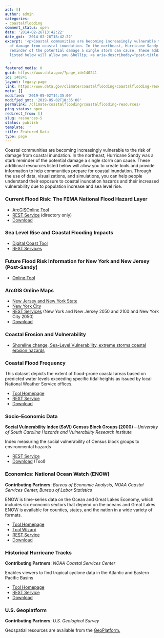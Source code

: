 ```yaml
---
acf: []
author: admin
categories:
- coastalflooding
comment_status: open
date: '2014-02-26T13:42:22'
date_gmt: '2014-02-26T18:42:22'
excerpt: '<p>Coastal communities are becoming increasingly vulnerable to the risk
  of damage from coastal inundation. In the northeast, Hurricane Sandy was a stark
  reminder of the potential damage a single storm can cause. These additional resources
  listed below will allow you &hellip; <a aria-describedby="post-title-140241" href="https://www.data.gov/climate/coastalflooding/coastalflooding-resources">Continued</a></p>

  '
featured_media: 0
guid: https://www.data.gov/?page_id=140241
id: 140241
layout: legacy-page
link: https://www.data.gov/climate/coastalflooding/coastalflooding-resources
meta: []
modified: '2019-05-02T14:35:00'
modified_gmt: '2019-05-02T18:35:00'
permalink: /climate/coastalflooding/coastalflooding-resources/
ping_status: open
redirect_from: []
slug: resources-5
status: publish
template: ''
title: Featured Data
type: page
---
```

Coastal communities are becoming increasingly vulnerable to the risk of damage from coastal inundation. In the northeast, Hurricane Sandy was a stark reminder of the potential damage a single storm can cause. These additional resources listed below will allow you to create tools and provide information to help communities prepare for coastal inundation. Through the use of data, visualizations, and simulations, you can help people understand their exposure to coastal inundation hazards and their increased vulnerability due to population increase and sea level rise.


### Current Flood Risk: The FEMA National Flood Hazard Layer


* [ArcGISOnline Tool](http://fema.maps.arcgis.com/home/webmap/viewer.html?webmap=cbe088e7c8704464aa0fc34eb99e7f30 "ArcGISOnline Tool")
* [REST Service](http://hazards.fema.gov/gis/nfhl/rest/services/public/NFHL/MapServer "REST Service") (directory only)
* [Download](https://hazards.fema.gov/femaportal/NFHL/ "Download")


### Sea Level Rise and Coastal Flooding Impacts


* [Digital Coast Tool](https://coast.noaa.gov/slr/ "Digital Coast Tool")
* [REST Services](https://coast.noaa.gov/arcgis/rest/services/dc_slr "REST Services")


### Future Flood Risk Information for New York and New Jersey (Post-Sandy)


* [Online Tool](http://www.globalchange.gov/what-we-do/assessment/coastal-resilience-resources "Online Tool")


### ArcGIS Online Maps


* [New Jersey and New York State](http://geoplatform.maps.arcgis.com/home/item.html?id=2960f1e066544582ae0f0d988ccb3d27 "New Jersey and New York State")
* [New York City](http://geoplatform.maps.arcgis.com/home/item.html?id=bc90ddc4984a45538c1de5b4ddf91381 "New York City")
* [REST Services](https://coast.noaa.gov/arcgis/rest/services/NCAMapping "REST Services") (New York and New Jersey 2050 and 2100 and New York City 2050)
* [Download](ftp://ftp.csc.noaa.gov/pub/hazards/BestAvailableSFHAPlusSLR "Download")


### Coastal Erosion and Vulnerability


* [Shoreline change, Sea-Level Vulnerability, extreme storms coastal erosion hazards](http://marine.usgs.gov/coastalchangehazardsportal/ "Shoreline change, Sea-Level Vulnerability, extreme storms coastal erosion hazards")


### Coastal Flood Frequency


This dataset depicts the extent of flood-prone coastal areas based on predicted water levels exceeding specific tidal heights as issued by local National Weather Service offices.


* [Tool Homepage](https://coast.noaa.gov/digitalcoast/tools/slr "Tool Homepage")
* [REST Service](https://coast.noaa.gov/arcgis/rest/services/dc_slr/Flood_Frequency/MapServer "REST Service")
* [Download](https://coast.noaa.gov/digitalcoast/data/floodfrequency.html" "Download")


### Socio-Economic Data


**Social Vulnerability Index (SoVI) Census Block Groups (2000)** – *University of South Carolina Hazards and Vulnerability Research Institute*


Index measuring the social vulnerability of Census block groups to environmental hazards


* [REST Service](https://coast.noaa.gov/arcgis/rest/services/sovi "REST Service")
* [Download](https://coast.noaa.gov/digitalcoast/data/soviblockgroups.html "Download") (Tool)


### Economics: National Ocean Watch (ENOW)


**Contributing Partners**: *Bureau of Economic Analysis, NOAA Coastal Services Center, Bureau of Labor Statistics*


ENOW is time-series data on the Ocean and Great Lakes Economy, which includes six economic sectors that depend on the oceans and Great Lakes. ENOW is available for counties, states, and the nation in a wide variety of formats.


* [Tool Homepage](https://coast.noaa.gov/digitalcoast/tools/enow)
* [Tool Wizard](https://coast.noaa.gov/enowexplorer/#/)
* [REST Service](https://coast.noaa.gov/arcgis/rest/services/enow)
* [Download](http://www.csc.noaa.gov/htdata/SocioEconomic/ENOW.zip)


### Historical Hurricane Tracks


**Contributing Partners**: *NOAA Coastal Services Center*


Enables viewers to find tropical cyclone data in the Atlantic and Eastern Pacific Basins


* [Tool Homepage](https://oceanservice.noaa.gov/news/historical-hurricanes/ "Homepage")
* [REST Service](https://coast.noaa.gov/arcgis/rest/services/Hurricanes/AllHurricanes/MapServer "REST Service")
* [Download](http://www.ncdc.noaa.gov/ibtracs/index.php?name=wmo-data "Download")


### U.S. Geoplatform


**Contributing Partners**: *U.S. Geological Survey*


Geospatial resources are available from the [GeoPlatform.](http://www.geoplatform.gov)


